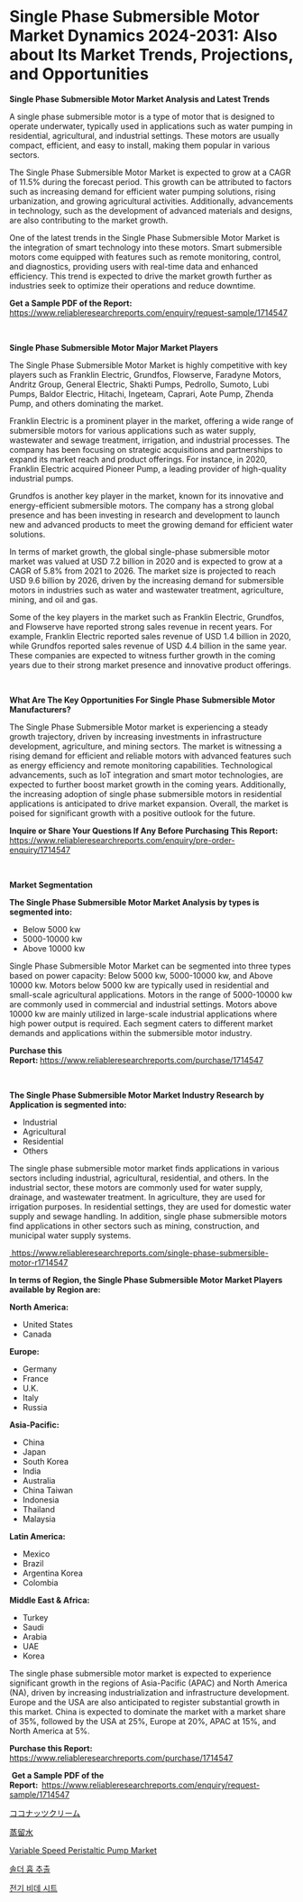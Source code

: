 <p><h1>Single Phase Submersible Motor Market Dynamics 2024-2031: Also about Its Market Trends, Projections, and Opportunities</h1></p><p><strong>Single Phase Submersible Motor Market Analysis and Latest Trends</strong></p>
<p><p>A single phase submersible motor is a type of motor that is designed to operate underwater, typically used in applications such as water pumping in residential, agricultural, and industrial settings. These motors are usually compact, efficient, and easy to install, making them popular in various sectors.</p><p>The Single Phase Submersible Motor Market is expected to grow at a CAGR of 11.5% during the forecast period. This growth can be attributed to factors such as increasing demand for efficient water pumping solutions, rising urbanization, and growing agricultural activities. Additionally, advancements in technology, such as the development of advanced materials and designs, are also contributing to the market growth.</p><p>One of the latest trends in the Single Phase Submersible Motor Market is the integration of smart technology into these motors. Smart submersible motors come equipped with features such as remote monitoring, control, and diagnostics, providing users with real-time data and enhanced efficiency. This trend is expected to drive the market growth further as industries seek to optimize their operations and reduce downtime.</p></p>
<p><strong>Get a Sample PDF of the Report:&nbsp;</strong> <a href="https://www.reliableresearchreports.com/enquiry/request-sample/1714547">https://www.reliableresearchreports.com/enquiry/request-sample/1714547</a></p>
<p>&nbsp;</p>
<p><strong>Single Phase Submersible Motor Major Market Players</strong></p>
<p><p>The Single Phase Submersible Motor Market is highly competitive with key players such as Franklin Electric, Grundfos, Flowserve, Faradyne Motors, Andritz Group, General Electric, Shakti Pumps, Pedrollo, Sumoto, Lubi Pumps, Baldor Electric, Hitachi, Ingeteam, Caprari, Aote Pump, Zhenda Pump, and others dominating the market.</p><p>Franklin Electric is a prominent player in the market, offering a wide range of submersible motors for various applications such as water supply, wastewater and sewage treatment, irrigation, and industrial processes. The company has been focusing on strategic acquisitions and partnerships to expand its market reach and product offerings. For instance, in 2020, Franklin Electric acquired Pioneer Pump, a leading provider of high-quality industrial pumps.</p><p>Grundfos is another key player in the market, known for its innovative and energy-efficient submersible motors. The company has a strong global presence and has been investing in research and development to launch new and advanced products to meet the growing demand for efficient water solutions.</p><p>In terms of market growth, the global single-phase submersible motor market was valued at USD 7.2 billion in 2020 and is expected to grow at a CAGR of 5.8% from 2021 to 2026. The market size is projected to reach USD 9.6 billion by 2026, driven by the increasing demand for submersible motors in industries such as water and wastewater treatment, agriculture, mining, and oil and gas.</p><p>Some of the key players in the market such as Franklin Electric, Grundfos, and Flowserve have reported strong sales revenue in recent years. For example, Franklin Electric reported sales revenue of USD 1.4 billion in 2020, while Grundfos reported sales revenue of USD 4.4 billion in the same year. These companies are expected to witness further growth in the coming years due to their strong market presence and innovative product offerings.</p></p>
<p>&nbsp;</p>
<p><strong>What Are The Key Opportunities For Single Phase Submersible Motor Manufacturers?</strong></p>
<p><p>The Single Phase Submersible Motor market is experiencing a steady growth trajectory, driven by increasing investments in infrastructure development, agriculture, and mining sectors. The market is witnessing a rising demand for efficient and reliable motors with advanced features such as energy efficiency and remote monitoring capabilities. Technological advancements, such as IoT integration and smart motor technologies, are expected to further boost market growth in the coming years. Additionally, the increasing adoption of single phase submersible motors in residential applications is anticipated to drive market expansion. Overall, the market is poised for significant growth with a positive outlook for the future.</p></p>
<p><strong>Inquire or Share Your Questions If Any Before Purchasing This Report:</strong> <a href="https://www.reliableresearchreports.com/enquiry/pre-order-enquiry/1714547">https://www.reliableresearchreports.com/enquiry/pre-order-enquiry/1714547</a></p>
<p>&nbsp;</p>
<p><strong>Market Segmentation</strong></p>
<p><strong>The Single Phase Submersible Motor Market Analysis by types is segmented into:</strong></p>
<p><ul><li>Below 5000 kw</li><li>5000-10000 kw</li><li>Above 10000 kw</li></ul></p>
<p><p>Single Phase Submersible Motor Market can be segmented into three types based on power capacity: Below 5000 kw, 5000-10000 kw, and Above 10000 kw. Motors below 5000 kw are typically used in residential and small-scale agricultural applications. Motors in the range of 5000-10000 kw are commonly used in commercial and industrial settings. Motors above 10000 kw are mainly utilized in large-scale industrial applications where high power output is required. Each segment caters to different market demands and applications within the submersible motor industry.</p></p>
<p><strong>Purchase this Report:&nbsp;</strong><a href="https://www.reliableresearchreports.com/purchase/1714547">https://www.reliableresearchreports.com/purchase/1714547</a></p>
<p>&nbsp;</p>
<p><strong>The Single Phase Submersible Motor Market Industry Research by Application is segmented into:</strong></p>
<p><ul><li>Industrial</li><li>Agricultural</li><li>Residential</li><li>Others</li></ul></p>
<p><p>The single phase submersible motor market finds applications in various sectors including industrial, agricultural, residential, and others. In the industrial sector, these motors are commonly used for water supply, drainage, and wastewater treatment. In agriculture, they are used for irrigation purposes. In residential settings, they are used for domestic water supply and sewage handling. In addition, single phase submersible motors find applications in other sectors such as mining, construction, and municipal water supply systems.</p></p>
<p><a href="https://www.reliableresearchreports.com/single-phase-submersible-motor-r1714547">&nbsp;https://www.reliableresearchreports.com/single-phase-submersible-motor-r1714547</a></p>
<p><strong>In terms of Region, the Single Phase Submersible Motor Market Players available by Region are:</strong></p>
<p>
    <p> <strong> North America: </strong>
        <ul>
            <li>United States</li>
            <li>Canada</li>
        </ul>
        </p> 
    <p> <strong> Europe: </strong>
        <ul>
            <li>Germany</li>
            <li>France</li>
            <li>U.K.</li>
            <li>Italy</li>
            <li>Russia</li>
        </ul>
        </p> 
    <p> <strong> Asia-Pacific: </strong>
        <ul>
            <li>China</li>
            <li>Japan</li>
            <li>South Korea</li>
            <li>India</li>
            <li>Australia</li>
            <li>China Taiwan</li>
            <li>Indonesia</li>
            <li>Thailand</li>
            <li>Malaysia</li>
        </ul>
        </p> 
    <p> <strong> Latin America: </strong>
        <ul>
            <li>Mexico</li>
            <li>Brazil</li>
            <li>Argentina Korea</li>
            <li>Colombia</li>
        </ul>
        </p> 
    <p> <strong> Middle East & Africa: </strong>
        <ul>
            <li>Turkey</li>
            <li>Saudi</li>
            <li>Arabia</li>
            <li>UAE</li>
            <li>Korea</li>
        </ul>
    </p>
    </p>
<p><p>The single phase submersible motor market is expected to experience significant growth in the regions of Asia-Pacific (APAC) and North America (NA), driven by increasing industrialization and infrastructure development. Europe and the USA are also anticipated to register substantial growth in this market. China is expected to dominate the market with a market share of 35%, followed by the USA at 25%, Europe at 20%, APAC at 15%, and North America at 5%.</p></p>
<p><strong>Purchase this Report: </strong><a href="https://www.reliableresearchreports.com/purchase/1714547">https://www.reliableresearchreports.com/purchase/1714547</a></p>
<p>&nbsp;<strong>Get a Sample PDF of the Report:&nbsp;&nbsp;</strong><a href="https://www.reliableresearchreports.com/enquiry/request-sample/1714547">https://www.reliableresearchreports.com/enquiry/request-sample/1714547</a></p>
<p><strong></strong></p>
<p><p><a href="https://github.com/ddwcuskozol07187/Market-Research-Report-List-1/blob/main/649359931858.md">ココナッツクリーム</a></p><p><a href="https://github.com/xtkhtofdt934839/Market-Research-Report-List-1/blob/main/239687731857.md">蒸留水</a></p><p><a href="https://github.com/indrystar/Market-Research-Report-List-3/blob/main/variable-speed-peristaltic-pump-market.md">Variable Speed Peristaltic Pump Market</a></p><p><a href="https://github.com/rsg307664904/Market-Research-Report-List-1/blob/main/246630429172.md">솔더 흄 추출</a></p><p><a href="https://github.com/PercyHagernes9778/Market-Research-Report-List-1/blob/main/682599129173.md">전기 비데 시트</a></p></p>